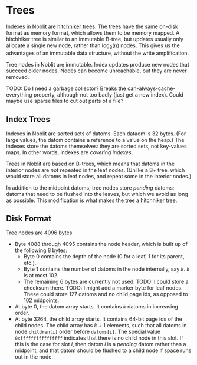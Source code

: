 # Trees

Indexes in Noblit are [hitchhiker trees][hitchhiker]. The trees have the same
on-disk format as memory format, which allows them to be memory mapped. A
hitchhiker tree is similar to an immutable B-tree, but updates usually only
allocate a single new node, rather than log<sub>B</sub>(n) nodes. This gives us
the advantages of an immutable data structure, without the write amplification.

[hitchhiker]: https://www.youtube.com/watch?v=jdn617M3-P4

Tree nodes in Noblit are immutable. Index updates produce new nodes that succeed
older nodes. Nodes can become unreachable, but they are never removed.

TODO: Do I need a garbage collector? Breaks the can-always-cache-everything
property, although not too badly (just get a new index). Could maybe use sparse
files to cut out parts of a file?

## Index Trees 

Indexes in Noblit are sorted sets of datoms. Each dataom is 32 bytes. (For large
values, the datom contains a reference to a value on the heap.) The indexes
store the datoms themselves: they are sorted sets, not key-values maps. In other
words, indexes are *covering indexes*.

Trees in Noblit are based on B-trees, which means that datoms in the interior
nodes are *not* repeated in the leaf nodes. (Unlike a B+ tree, which would store
all datoms in leaf nodes, and repeat some in the interior nodes.)

In addition to the midpoint datoms, tree nodes store *pending* datoms: datoms
that need to be flushed into the leaves, but which we avoid as long as possible.
This modification is what makes the tree a hitchhiker tree.

## Disk Format

Tree nodes are 4096 bytes.

 * Byte 4088 through 4095 contains the node header, which is built up of the
   following 8 bytes:
   * Byte 0 contains the depth of the node (0 for a leaf, 1 for its parent, etc.).
   * Byte 1 contains the number of datoms in the node internally, say <var>k</var>.
     <var>k</var> is at most 102.
   * The remaining 6 bytes are currently not used.
     TODO: I could store a checksum there.
     TODO: I might add a marker byte for leaf nodes.
     These could store 127 datoms and no child page ids,
     as opposed to 102 midpoints.
 * At byte 0, the datom array starts. It contains <var>k</var> datoms in
   increasing order.
 * At byte 3264, the child array starts. It contains 64-bit page ids of the
   child nodes. The child array has <var>k</var> + 1 elements, such that all
   datoms in node `children[i]` order before `datoms[i]`. The special value
   `0xffffffffffffffff` indicates that there is no child node in this slot.
   If this is the case for slot <var>i</var>, then datom <var>i</var> is a
   *pending* datom rather than a midpoint, and that datom should be flushed
   to a child node if space runs out in the node.
